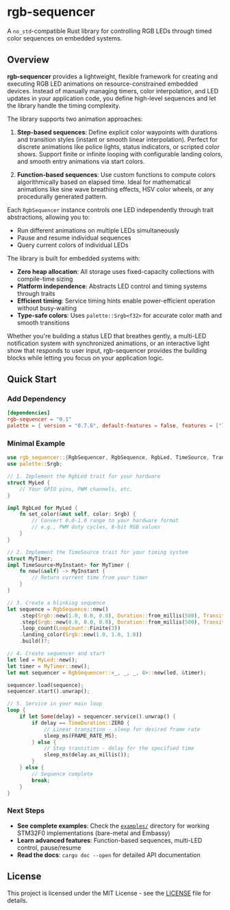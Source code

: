 # rgb-sequencer

A `no_std`-compatible Rust library for controlling RGB LEDs through timed color sequences on embedded systems.

## Overview

**rgb-sequencer** provides a lightweight, flexible framework for creating and executing RGB LED animations on resource-constrained embedded devices. Instead of manually managing timers, color interpolation, and LED updates in your application code, you define high-level sequences and let the library handle the timing complexity.

The library supports two animation approaches:

1. **Step-based sequences**: Define explicit color waypoints with durations and transition styles (instant or smooth linear interpolation). Perfect for discrete animations like police lights, status indicators, or scripted color shows. Support finite or infinite looping with configurable landing colors, and smooth entry animations via start colors.

2. **Function-based sequences**: Use custom functions to compute colors algorithmically based on elapsed time. Ideal for mathematical animations like sine wave breathing effects, HSV color wheels, or any procedurally generated pattern.

Each `RgbSequencer` instance controls one LED independently through trait abstractions, allowing you to:
- Run different animations on multiple LEDs simultaneously
- Pause and resume individual sequences
- Query current colors of individual LEDs

The library is built for embedded systems with:
- **Zero heap allocation**: All storage uses fixed-capacity collections with compile-time sizing
- **Platform independence**: Abstracts LED control and timing systems through traits
- **Efficient timing**: Service timing hints enable power-efficient operation without busy-waiting
- **Type-safe colors**: Uses `palette::Srgb<f32>` for accurate color math and smooth transitions

Whether you're building a status LED that breathes gently, a multi-LED notification system with synchronized animations, or an interactive light show that responds to user input, rgb-sequencer provides the building blocks while letting you focus on your application logic.

## Quick Start

### Add Dependency
```toml
[dependencies]
rgb-sequencer = "0.1"
palette = { version = "0.7.6", default-features = false, features = ["libm"] }
```

### Minimal Example
```rust
use rgb_sequencer::{RgbSequencer, RgbSequence, RgbLed, TimeSource, TransitionStyle, LoopCount};
use palette::Srgb;

// 1. Implement the RgbLed trait for your hardware
struct MyLed {
    // Your GPIO pins, PWM channels, etc.
}

impl RgbLed for MyLed {
    fn set_color(&mut self, color: Srgb) {
        // Convert 0.0-1.0 range to your hardware format
        // e.g., PWM duty cycles, 8-bit RGB values
    }
}

// 2. Implement the TimeSource trait for your timing system
struct MyTimer;
impl TimeSource<MyInstant> for MyTimer {
    fn now(&self) -> MyInstant {
        // Return current time from your timer
    }
}

// 3. Create a blinking sequence
let sequence = RgbSequence::new()
    .step(Srgb::new(1.0, 0.0, 0.0), Duration::from_millis(500), TransitionStyle::Step)  // Red
    .step(Srgb::new(0.0, 0.0, 0.0), Duration::from_millis(500), TransitionStyle::Step)  // Off
    .loop_count(LoopCount::Finite(3))                                                   // Loop 3 times
    .landing_color(Srgb::new(1.0, 1.0, 1.0))                                            // Land on white
    .build()?;

// 4. Create sequencer and start
let led = MyLed::new();
let timer = MyTimer::new();
let mut sequencer = RgbSequencer::<_, _, _, 8>::new(led, &timer);

sequencer.load(sequence);
sequencer.start().unwrap();

// 5. Service in your main loop
loop {
    if let Some(delay) = sequencer.service().unwrap() {
        if delay == TimeDuration::ZERO {
            // Linear transition - sleep for desired frame rate
            sleep_ms(FRAME_RATE_MS);
        } else {
            // Step transition - delay for the specified time
            sleep_ms(delay.as_millis());
        }
    } else {
        // Sequence complete
        break;
    }
}
```

### Next Steps

- **See complete examples**: Check the [`examples/`](examples/) directory for working STM32F0 implementations (bare-metal and Embassy)
- **Learn advanced features**: Function-based sequences, multi-LED control, pause/resume
- **Read the docs**: `cargo doc --open` for detailed API documentation

## License

This project is licensed under the MIT License - see the [LICENSE](https://github.com/HybridChild/rgb-sequencer/blob/main/LICENSE) file for details.
